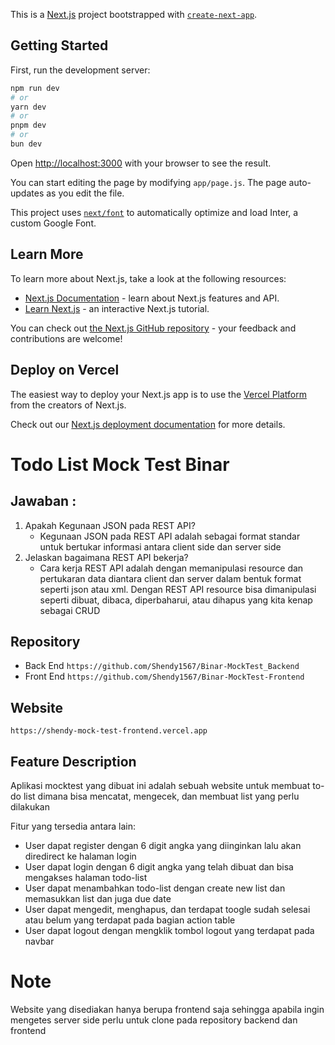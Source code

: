 This is a [Next.js](https://nextjs.org/) project bootstrapped with [`create-next-app`](https://github.com/vercel/next.js/tree/canary/packages/create-next-app).

## Getting Started

First, run the development server:

```bash
npm run dev
# or
yarn dev
# or
pnpm dev
# or
bun dev
```

Open [http://localhost:3000](http://localhost:3000) with your browser to see the result.

You can start editing the page by modifying `app/page.js`. The page auto-updates as you edit the file.

This project uses [`next/font`](https://nextjs.org/docs/basic-features/font-optimization) to automatically optimize and load Inter, a custom Google Font.

## Learn More

To learn more about Next.js, take a look at the following resources:

- [Next.js Documentation](https://nextjs.org/docs) - learn about Next.js features and API.
- [Learn Next.js](https://nextjs.org/learn) - an interactive Next.js tutorial.

You can check out [the Next.js GitHub repository](https://github.com/vercel/next.js/) - your feedback and contributions are welcome!

## Deploy on Vercel

The easiest way to deploy your Next.js app is to use the [Vercel Platform](https://vercel.com/new?utm_medium=default-template&filter=next.js&utm_source=create-next-app&utm_campaign=create-next-app-readme) from the creators of Next.js.

Check out our [Next.js deployment documentation](https://nextjs.org/docs/deployment) for more details.

# Todo List Mock Test Binar

## Jawaban :
1. Apakah Kegunaan JSON pada REST API?
    - Kegunaan JSON pada REST API adalah sebagai format standar untuk bertukar informasi antara client side dan server side
2. Jelaskan bagaimana REST API bekerja?
    - Cara kerja REST API adalah dengan memanipulasi resource dan pertukaran data diantara client dan server dalam bentuk format seperti json atau xml. Dengan REST API resource bisa dimanipulasi seperti dibuat, dibaca, diperbaharui, atau dihapus yang kita kenap sebagai CRUD

## Repository

- Back End `https://github.com/Shendy1567/Binar-MockTest_Backend`
- Front End `https://github.com/Shendy1567/Binar-MockTest-Frontend`

## Website

`https://shendy-mock-test-frontend.vercel.app`

## Feature Description

Aplikasi mocktest yang dibuat ini adalah sebuah website untuk membuat to-do list dimana bisa mencatat, mengecek, dan membuat list yang perlu dilakukan

Fitur yang tersedia antara lain:
- User dapat register dengan 6 digit angka yang diinginkan lalu akan diredirect ke halaman login
- User dapat login dengan 6 digit angka yang telah dibuat dan bisa mengakses halaman todo-list
- User dapat menambahkan todo-list dengan create new list dan memasukkan list dan juga due date
- User dapat mengedit, menghapus, dan terdapat toogle sudah selesai atau belum yang terdapat pada bagian action table
- User dapat logout dengan mengklik tombol logout yang terdapat pada navbar

# Note
Website yang disediakan hanya berupa frontend saja sehingga apabila ingin mengetes server side perlu untuk clone pada repository backend dan frontend

